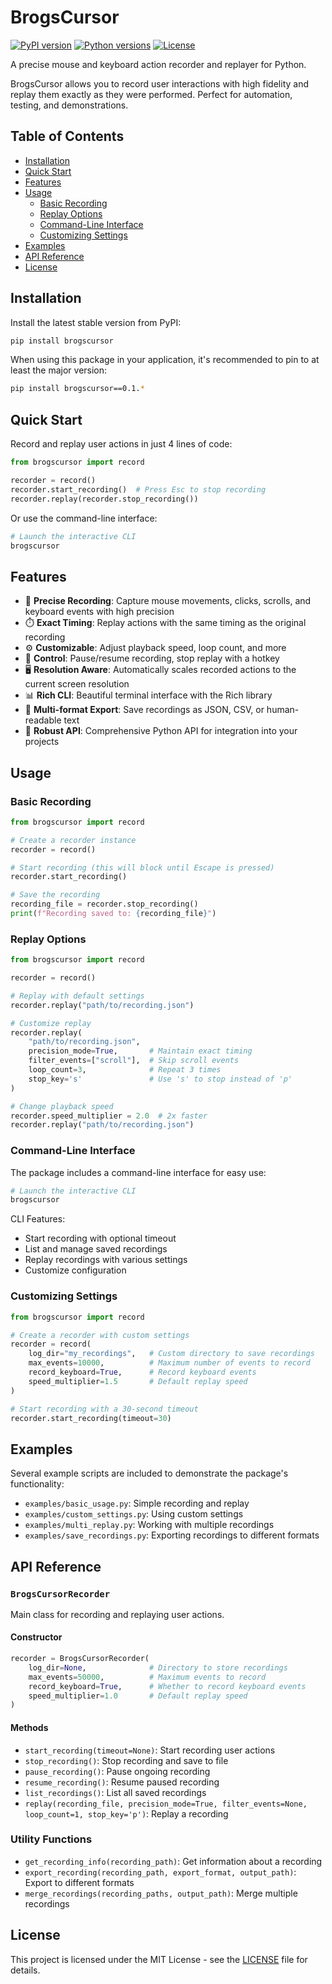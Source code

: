 # BrogsCursor

[![PyPI version](https://img.shields.io/pypi/v/brogscursor.svg)](https://pypi.org/project/brogscursor/)
[![Python versions](https://img.shields.io/pypi/pyversions/brogscursor.svg)](https://pypi.org/project/brogscursor/)
[![License](https://img.shields.io/github/license/yourusername/brogscursor.svg)](https://github.com/yourusername/brogscursor/blob/main/LICENSE)

A precise mouse and keyboard action recorder and replayer for Python.

BrogsCursor allows you to record user interactions with high fidelity and replay them exactly as they were performed. Perfect for automation, testing, and demonstrations.

## Table of Contents

- [Installation](#installation)
- [Quick Start](#quick-start)
- [Features](#features)
- [Usage](#usage)
  - [Basic Recording](#basic-recording)
  - [Replay Options](#replay-options)
  - [Command-Line Interface](#command-line-interface)
  - [Customizing Settings](#customizing-settings)
- [Examples](#examples)
- [API Reference](#api-reference)
- [License](#license)

## Installation

Install the latest stable version from PyPI:

```bash
pip install brogscursor
```

When using this package in your application, it's recommended to pin to at least the major version:

```bash
pip install brogscursor==0.1.*
```

## Quick Start

Record and replay user actions in just 4 lines of code:

```python
from brogscursor import record

recorder = record()
recorder.start_recording()  # Press Esc to stop recording
recorder.replay(recorder.stop_recording())
```

Or use the command-line interface:

```bash
# Launch the interactive CLI
brogscursor
```

## Features

- 🎯 **Precise Recording**: Capture mouse movements, clicks, scrolls, and keyboard events with high precision
- ⏱️ **Exact Timing**: Replay actions with the same timing as the original recording
- ⚙️ **Customizable**: Adjust playback speed, loop count, and more
- 🛑 **Control**: Pause/resume recording, stop replay with a hotkey
- 🖥️ **Resolution Aware**: Automatically scales recorded actions to the current screen resolution
- 📊 **Rich CLI**: Beautiful terminal interface with the Rich library
- 🔄 **Multi-format Export**: Save recordings as JSON, CSV, or human-readable text
- 📝 **Robust API**: Comprehensive Python API for integration into your projects

## Usage

### Basic Recording

```python
from brogscursor import record

# Create a recorder instance
recorder = record()

# Start recording (this will block until Escape is pressed)
recorder.start_recording()

# Save the recording
recording_file = recorder.stop_recording()
print(f"Recording saved to: {recording_file}")
```

### Replay Options

```python
from brogscursor import record

recorder = record()

# Replay with default settings
recorder.replay("path/to/recording.json")

# Customize replay
recorder.replay(
    "path/to/recording.json",
    precision_mode=True,       # Maintain exact timing
    filter_events=["scroll"],  # Skip scroll events
    loop_count=3,              # Repeat 3 times
    stop_key='s'               # Use 's' to stop instead of 'p'
)

# Change playback speed
recorder.speed_multiplier = 2.0  # 2x faster
recorder.replay("path/to/recording.json")
```

### Command-Line Interface

The package includes a command-line interface for easy use:

```bash
# Launch the interactive CLI
brogscursor
```

CLI Features:
- Start recording with optional timeout
- List and manage saved recordings
- Replay recordings with various settings
- Customize configuration

### Customizing Settings

```python
from brogscursor import record

# Create a recorder with custom settings
recorder = record(
    log_dir="my_recordings",   # Custom directory to save recordings
    max_events=10000,          # Maximum number of events to record
    record_keyboard=True,      # Record keyboard events
    speed_multiplier=1.5       # Default replay speed
)

# Start recording with a 30-second timeout
recorder.start_recording(timeout=30)
```

## Examples

Several example scripts are included to demonstrate the package's functionality:

- `examples/basic_usage.py`: Simple recording and replay
- `examples/custom_settings.py`: Using custom settings
- `examples/multi_replay.py`: Working with multiple recordings
- `examples/save_recordings.py`: Exporting recordings to different formats

## API Reference

### `BrogsCursorRecorder`

Main class for recording and replaying user actions.

#### Constructor

```python
recorder = BrogsCursorRecorder(
    log_dir=None,              # Directory to store recordings
    max_events=50000,          # Maximum events to record
    record_keyboard=True,      # Whether to record keyboard events
    speed_multiplier=1.0       # Default replay speed
)
```

#### Methods

- `start_recording(timeout=None)`: Start recording user actions
- `stop_recording()`: Stop recording and save to file
- `pause_recording()`: Pause ongoing recording
- `resume_recording()`: Resume paused recording
- `list_recordings()`: List all saved recordings
- `replay(recording_file, precision_mode=True, filter_events=None, loop_count=1, stop_key='p')`: Replay a recording

### Utility Functions

- `get_recording_info(recording_path)`: Get information about a recording
- `export_recording(recording_path, export_format, output_path)`: Export to different formats
- `merge_recordings(recording_paths, output_path)`: Merge multiple recordings

## License

This project is licensed under the MIT License - see the [LICENSE](LICENSE) file for details.